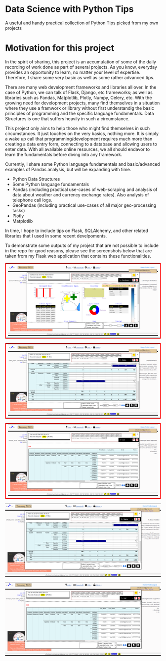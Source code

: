 # Data Science with Python Tips
A useful and handy practical collection of Python Tips picked from my own projects

# Motivation for this project
In the spirit of sharing, this project is an accumulation of some of the daily recording of work done as part of several projects. As you know, everyday provides an opportunity to learn, no matter your level of expertise. Therefore, I share some very basic as well as some rather advanced tips.

There are many web development frameworks and libraries all over. In the case of Python, we can talk of Flask, Django, etc frameworks; as well as libraries such as Pandas, Matplotlib, Plotly, Numpy, Celery, etc. With the growing need for development projects, many find themselves in a situation where they use a framwork or library without first understandig the basic principles of programming and the specific language fundamentals. Data Structures is one that suffers heavily in such a circumstance.

This project only aims to help those who might find themselves in such circumstances. It just touches on the very basics, nothing more. It is simply a wake up call that programming/development requires much more than creating a data entry form, connecting to a database and allowing users to enter data. With all available online resources, we all should endavor to learn the fundamentals before diving into any framework.

Currently, I share some Python language fundamentals and basic/advanced examples of Pandas analysis, but will be expanding with time. 

- Python Data Structures
- Some Python language fundamentals
- Pandas (including practical use-cases of web-scraping and analysis of data about weather and currency exchange rates). Also analysis of telephone call logs.
- GeoPandas (including practical use-cases of all major geo-processing tasks)
- Plotly
- Matplotlib

In time, I hope to include tips on Flask, SQLAlchemy, and other related libraries that I used in some recent develpoments.

To demonstrate some outputs of my project that are not possible to include in the repo for good reasons, please see the screenshots below that are taken from my Flask web application that contains these functionalities.

<table  style="border: 2px solid red;"><tr><td>
  <img src="./tools3.PNG" />
</td></tr></table>


<table  style="border: 2px solid red;"><tr><td>
  <img src="./tools2.PNG" />
</td></tr></table>


<table  style="border: 2px solid red;"><tr><td>
  <img src="./tools1.PNG" />
</td></tr></table>


![Example image](./tools2.PNG)

![Example image](./tools1.PNG)

